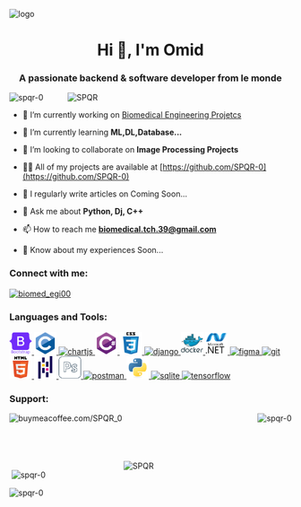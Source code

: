 ![logo](https://media4.giphy.com/headers/dhunten/0DvIY8fAjBSg.gif)
<h1 align="center">Hi 👋, I'm Omid</h1>
<h3 align="center">A passionate backend & software developer from le monde</h3>

<img align='right' alt='SPQR' width='400' src='https://miro.medium.com/v2/resize:fit:1400/0*5Zk83_AubW8y3nx5.gif'>

<p align="left"> <img src="https://komarev.com/ghpvc/?username=spqr-0&label=Profile%20views&color=0e75b6&style=flat" alt="spqr-0" /> </p>

- 🔭 I’m currently working on [Biomedical Engineering Projetcs](https://github.com/SPQR-0)

- 🌱 I’m currently learning **ML,DL,Database...**

- 👯 I’m looking to collaborate on **Image Processing Projects**

- 👨‍💻 All of my projects are available at [https://github.com/SPQR-0](https://github.com/SPQR-0)

- 📝 I regularly write articles on Coming Soon...

- 💬 Ask me about **Python, Dj, C++**

- 📫 How to reach me **biomedical.tch.39@gmail.com**

- 📄 Know about my experiences Soon...

<h3 align="left">Connect with me:</h3>
<p align="left">
<a href="https://instagram.com/biomed_egi00" target="blank"><img align="center" src="https://raw.githubusercontent.com/rahuldkjain/github-profile-readme-generator/master/src/images/icons/Social/instagram.svg" alt="biomed_egi00" height="30" width="40" /></a>
</p>

<h3 align="left">Languages and Tools:</h3>
<p align="left"> <a href="https://getbootstrap.com" target="_blank" rel="noreferrer"> <img src="https://raw.githubusercontent.com/devicons/devicon/master/icons/bootstrap/bootstrap-plain-wordmark.svg" alt="bootstrap" width="40" height="40"/> </a> <a href="https://www.cprogramming.com/" target="_blank" rel="noreferrer"> <img src="https://raw.githubusercontent.com/devicons/devicon/master/icons/c/c-original.svg" alt="c" width="40" height="40"/> </a> <a href="https://www.chartjs.org" target="_blank" rel="noreferrer"> <img src="https://www.chartjs.org/media/logo-title.svg" alt="chartjs" width="40" height="40"/> </a> <a href="https://www.w3schools.com/cs/" target="_blank" rel="noreferrer"> <img src="https://raw.githubusercontent.com/devicons/devicon/master/icons/csharp/csharp-original.svg" alt="csharp" width="40" height="40"/> </a> <a href="https://www.w3schools.com/css/" target="_blank" rel="noreferrer"> <img src="https://raw.githubusercontent.com/devicons/devicon/master/icons/css3/css3-original-wordmark.svg" alt="css3" width="40" height="40"/> </a> <a href="https://www.djangoproject.com/" target="_blank" rel="noreferrer"> <img src="https://cdn.worldvectorlogo.com/logos/django.svg" alt="django" width="40" height="40"/> </a> <a href="https://www.docker.com/" target="_blank" rel="noreferrer"> <img src="https://raw.githubusercontent.com/devicons/devicon/master/icons/docker/docker-original-wordmark.svg" alt="docker" width="40" height="40"/> </a> <a href="https://dotnet.microsoft.com/" target="_blank" rel="noreferrer"> <img src="https://raw.githubusercontent.com/devicons/devicon/master/icons/dot-net/dot-net-original-wordmark.svg" alt="dotnet" width="40" height="40"/> </a> <a href="https://www.figma.com/" target="_blank" rel="noreferrer"> <img src="https://www.vectorlogo.zone/logos/figma/figma-icon.svg" alt="figma" width="40" height="40"/> </a> <a href="https://git-scm.com/" target="_blank" rel="noreferrer"> <img src="https://www.vectorlogo.zone/logos/git-scm/git-scm-icon.svg" alt="git" width="40" height="40"/> </a> <a href="https://www.w3.org/html/" target="_blank" rel="noreferrer"> <img src="https://raw.githubusercontent.com/devicons/devicon/master/icons/html5/html5-original-wordmark.svg" alt="html5" width="40" height="40"/> </a> <a href="https://pandas.pydata.org/" target="_blank" rel="noreferrer"> <img src="https://raw.githubusercontent.com/devicons/devicon/2ae2a900d2f041da66e950e4d48052658d850630/icons/pandas/pandas-original.svg" alt="pandas" width="40" height="40"/> </a> <a href="https://www.photoshop.com/en" target="_blank" rel="noreferrer"> <img src="https://raw.githubusercontent.com/devicons/devicon/master/icons/photoshop/photoshop-line.svg" alt="photoshop" width="40" height="40"/> </a> <a href="https://postman.com" target="_blank" rel="noreferrer"> <img src="https://www.vectorlogo.zone/logos/getpostman/getpostman-icon.svg" alt="postman" width="40" height="40"/> </a> <a href="https://www.python.org" target="_blank" rel="noreferrer"> <img src="https://raw.githubusercontent.com/devicons/devicon/master/icons/python/python-original.svg" alt="python" width="40" height="40"/> </a> <a href="https://www.sqlite.org/" target="_blank" rel="noreferrer"> <img src="https://www.vectorlogo.zone/logos/sqlite/sqlite-icon.svg" alt="sqlite" width="40" height="40"/> </a> <a href="https://www.tensorflow.org" target="_blank" rel="noreferrer"> <img src="https://www.vectorlogo.zone/logos/tensorflow/tensorflow-icon.svg" alt="tensorflow" width="40" height="40"/> </a> </p>

<h3 align="left">Support:</h3>
<p><a href="https://www.buymeacoffee.com/buymeacoffee.com/SPQR_0"> <img align="left" src="https://cdn.buymeacoffee.com/buttons/v2/default-yellow.png" height="50" width="210" alt="buymeacoffee.com/SPQR_0" /></a></p>

<p><img align="right" src="https://github-readme-stats.vercel.app/api/top-langs?username=spqr-0&show_icons=true&locale=en&layout=compact" alt="spqr-0" /></p><br><br>
<br><br>
<br>
<img align='right' alt='SPQR' width='300' src='https://github.com/SPQR-0/SPQR-0/blob/main/brain-ready.gif'>

<p>&nbsp;<img align="center" src="https://github-readme-stats.vercel.app/api?username=spqr-0&show_icons=true&locale=en" alt="spqr-0" /></p>

<p><img align="center" src="https://github-readme-streak-stats.herokuapp.com/?user=spqr-0&" alt="spqr-0" /></p>
